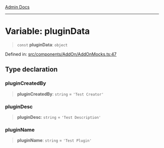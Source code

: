 [Admin Docs](/)

***

# Variable: pluginData

> `const` **pluginData**: `object`

Defined in: [src/components/AddOn/AddOnMocks.ts:47](https://github.com/PalisadoesFoundation/talawa-admin/blob/main/src/components/AddOn/AddOnMocks.ts#L47)

## Type declaration

### pluginCreatedBy

> **pluginCreatedBy**: `string` = `'Test Creator'`

### pluginDesc

> **pluginDesc**: `string` = `'Test Description'`

### pluginName

> **pluginName**: `string` = `'Test Plugin'`
